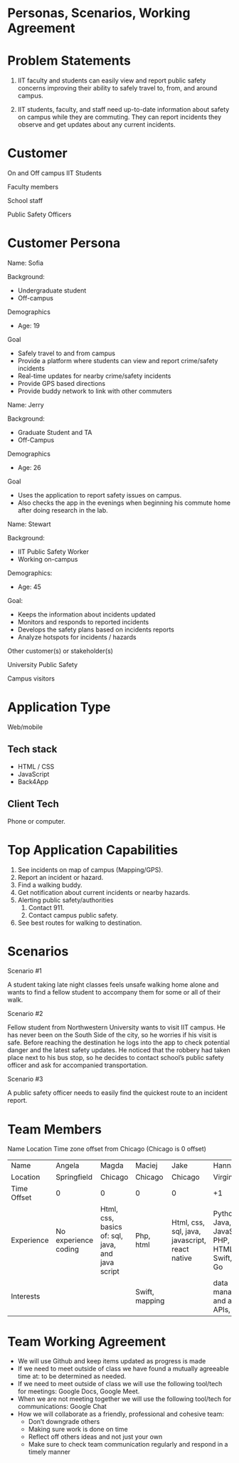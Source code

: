 # Personas, Scenarios, Working Agreement


# Problem Statements

1. IIT faculty and students can easily view and report public safety concerns improving their ability to safely travel to, from, and around campus.

2. IIT students, faculty, and staff need up-to-date information about safety on campus while they are commuting. They can report incidents they observe and get updates about any current incidents.


# Customer

On and Off campus IIT Students

Faculty members

School staff 

Public Safety Officers


# Customer Persona 

Name: Sofia

Background:



* Undergraduate student
* Off-campus

Demographics



* Age: 19

Goal



* Safely travel to and from campus
* Provide a platform where students can view and report crime/safety incidents
* Real-time updates for nearby crime/safety incidents
* Provide GPS based directions
* Provide buddy network to link with other commuters

Name: Jerry

Background:



* Graduate Student and TA
* Off-Campus

Demographics



* Age: 26

Goal



* Uses the application to report safety issues on campus. 
* Also checks the app in the evenings when beginning his commute home after doing research in the lab. 

Name: Stewart

Background: 



* IIT Public Safety Worker 
* Working on-campus

Demographics:



* Age: 45

Goal: 



* Keeps the information about incidents updated
* Monitors and responds to reported incidents
* Develops the safety plans based on incidents reports 
* Analyze hotspots for incidents / hazards

Other customer(s) or stakeholder(s)

University Public Safety

Campus visitors


# Application Type 

Web/mobile


## Tech stack



* HTML / CSS
* JavaScript
* Back4App


## Client Tech

Phone or computer.


# Top Application Capabilities 



1. See incidents on map of campus (Mapping/GPS).
2. Report an incident or hazard.
3. Find a walking buddy.
4. Get notification about current incidents or nearby hazards.
5. Alerting public safety/authorities
    1. Contact 911. 
    2. Contact campus public safety.
6. See best routes for walking to destination. 


# Scenarios

Scenario #1

A student taking late night classes feels unsafe walking home alone and wants to find a fellow student to accompany them for some or all of their walk.

Scenario #2

Fellow student from Northwestern University wants to visit IIT campus. He has never been on the South Side of the city, so he worries if his visit is safe. Before reaching the destination he logs into the app to check potential danger and the latest safety updates. He noticed that the robbery had taken place next to his bus stop, so he decides to contact school’s public safety officer and ask for accompanied transportation.

Scenario #3

A public safety officer needs to easily find the quickest route to an incident report.


# Team Members

Name Location Time zone offset from Chicago (Chicago is 0 offset)


<table>
  <tr>
   <td>Name
   </td>
   <td>Angela
   </td>
   <td>Magda
   </td>
   <td>Maciej
   </td>
   <td>Jake
   </td>
   <td>Hannah
   </td>
  </tr>
  <tr>
   <td>Location
   </td>
   <td>Springfield 
   </td>
   <td>Chicago 
   </td>
   <td>Chicago 
   </td>
   <td>Chicago 
   </td>
   <td>Virginia 
   </td>
  </tr>
  <tr>
   <td>Time Offset
   </td>
   <td>0 
   </td>
   <td>0 
   </td>
   <td>0 
   </td>
   <td>0 
   </td>
   <td>+1
   </td>
  </tr>
  <tr>
   <td>Experience
   </td>
   <td>No experience coding
   </td>
   <td>Html, css, basics of: sql, java, and java script
   </td>
   <td>Php, html 
   </td>
   <td>Html, css, sql, java, javascript, react native
   </td>
   <td>Python, Java, JavaScript, PHP, SQL, HTML/CSS, Swift, .NET, Go
   </td>
  </tr>
  <tr>
   <td>Interests
   </td>
   <td>
   </td>
   <td>
   </td>
   <td>Swift, mapping
   </td>
   <td>
   </td>
   <td>data management and analysis, APIs, 
   </td>
  </tr>
</table>



# Team Working Agreement



* We will use Github and keep items updated as progress is made
* If we need to meet outside of class we have found a mutually agreeable time at: to be determined as needed. 
* If we need to meet outside of class we will use the following tool/tech for meetings: Google Docs, Google Meet. 
* When we are not meeting together we will use the following tool/tech for communications: Google Chat
* How we will collaborate as a friendly, professional and cohesive team:
    * Don’t downgrade others
    * Making sure work is done on time 
    * Reflect off others ideas and not just your own
    * Make sure to check team communication regularly and respond in a timely manner